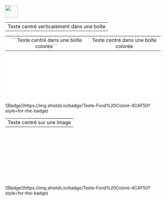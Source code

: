 <img src="https://raw.githubusercontent.com/innng/innng/master/assets/kyubey.gif" height="40" />
<table align="center">
  <tr>
    <td align="center" valign="middle" height="red">
      Texte centré verticalement dans une boîte
    </td>
  </tr>
</table>
<table align="center" width="600" height="200" bgcolor="#FFFFFF">
  <tr>
    <td align="center" valign="middle">```
      Texte centré dans une boîte colorée```
    </td>
      <td align="center" valign="middle">
      Texte centré dans une boîte colorée
    </td>
  </tr>
</table>
![Badge](https://img.shields.io/badge/Texte-Fond%20Coloré-4CAF50?style=for-the-badge)

<table align="center" width="600" height="200" background="https://via.placeholder.com/600x200">
  <tr>
    <td align="center" valign="middle">
      Texte centré sur une image
    </td>
  </tr>
</table>
![Badge](https://img.shields.io/badge/Texte-Fond%20Coloré-4CAF50?style=for-the-badge)

